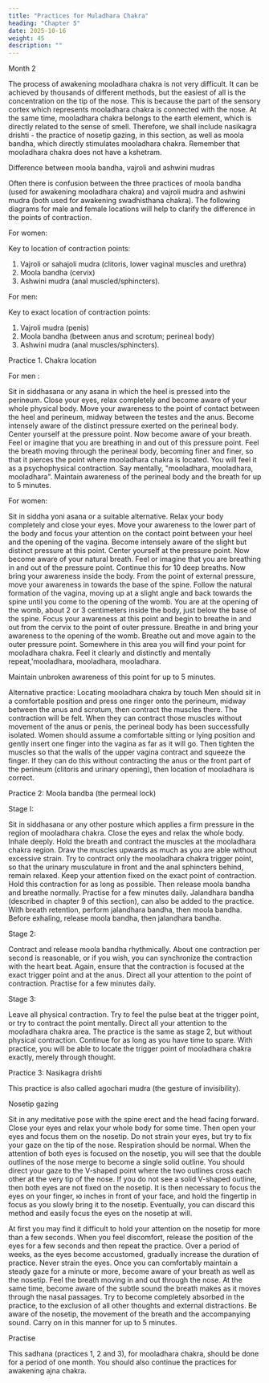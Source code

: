 ```yaml
---
title: "Practices for Muladhara Chakra"
heading: "Chapter 5"
date: 2025-10-16
weight: 45
description: ""
---
```



Month 2

The process of awakening mooladhara chakra is not very difficult. It can be achieved by thousands of different methods, but the easiest of all is the concentration on the tip of the nose. This is because the part of the sensory cortex which represents mooladhara chakra is connected with the nose. At the same time, mooladhara chakra belongs to the earth element, which is directly related to the sense of smell. Therefore, we shall include nasikagra drishti - the practice of nosetip gazing, in this section, as well as moola bandha, which directly stimulates mooladhara chakra. Remember that mooladhara chakra does not have a kshetram.

Difference between moola bandha, vajroli and ashwini mudras

Often there is confusion between the three practices of moola bandha (used for
awakening mooladhara chakra) and vajroli mudra and ashwini mudra (both used for
awakening swadhisthana chakra). The following diagrams for male and female locations
will help to clarify the difference in the points of contraction.

For women:

Key to location of contraction points:

1. Vajroli or sahajoli mudra (clitoris, lower vaginal muscles and urethra)
2. Moola bandha (cervix)
3. Ashwini mudra (anal muscled/sphincters).

For men:

Key to exact location of contraction points:

1. Vajroli mudra (penis)
2. Moola bandha (between anus and scrotum; perineal body)
3. Ashwini mudra (anal muscles/sphincters).

Practice 1. Chakra location

For men :

Sit in siddhasana or any asana in which the heel is pressed into the perineum. Close
your eyes, relax completely and become aware of your whole physical body. Move your
awareness to the point of contact between the heel and perineum, midway between the
testes and the anus. Become intensely aware of the distinct pressure exerted on the
perineal body. Center yourself at the pressure point. Now become aware of your breath.
Feel or imagine that you are breathing in and out of this pressure point. Feel the breath
moving through the perineal body, becoming finer and finer, so that it pierces the point
where mooladhara chakra is located. You will feel it as a psychophysical contraction.
Say mentally, "mooladhara, mooladhara, mooladhara". Maintain awareness of the
perineal body and the breath for up to 5 minutes.

For women:

Sit in siddha yoni asana or a suitable alternative. Relax your body completely and
close your eyes. Move your awareness to the lower part of the body and focus your
attention on the contact point between your heel and the opening of the vagina. Become
intensely aware of the slight but distinct pressure at this point. Center yourself at the
pressure point. Now become aware of your natural breath. Feel or imagine that you are
breathing in and out of the pressure point. Continue this for 10 deep breaths. Now bring
your awareness inside the body. From the point of external pressure, move your
awareness in towards the base of the spine. Follow the natural formation of the vagina,
moving up at a slight angle and back towards the spine until you come to the opening of
the womb. You are at the opening of the womb, about 2 or 3 centimeters inside the body,
just below the base of the spine. Focus your awareness at this point and begin to breathe
in and out from the cervix to the point of outer pressure. Breathe in and bring your
awareness to the opening of the womb. Breathe out and move again to the outer pressure
point. Somewhere in this area you will find your point for mooladhara chakra. Feel it
clearly and distinctly and mentally repeat,'mooladhara, mooladhara, mooladhara.

Maintain unbroken awareness of this point for up to 5 minutes.

Alternative practice: Locating mooladhara chakra by touch
Men should sit in a comfortable position and press one ringer onto the perineum,
midway between the anus and scrotum, then contract the muscles there. The contraction
will be felt. When they can contract those muscles without movement of the anus or
penis, the perineal body has been successfully isolated.
Women should assume a comfortable sitting or lying position and gently insert one
finger into the vagina as far as it will go. Then tighten the muscles so that the walls of the
upper vagina contract and squeeze the finger. If they can do this without contracting the
anus or the front part of the perineum (clitoris and urinary opening), then location of
mooladhara is correct.

Practice 2: Moola bandba (the permeal lock)

Stage I:

Sit in siddhasana or any other posture which applies a firm pressure in the region of
mooladhara chakra. Close the eyes and relax the whole body. Inhale deeply. Hold the
breath and contract the muscles at the mooladhara chakra region. Draw the muscles
upwards as much as you are able without excessive strain. Try to contract only the
mooladhara chakra trigger point, so that the urinary musculature in front and the anal
sphincters behind, remain relaxed. Keep your attention fixed on the exact point of
contraction. Hold this contraction for as long as possible. Then release moola bandha and
breathe normally. Practise for a few minutes daily. Jalandhara bandha (described in
chapter 9 of this section), can also be added to the practice. With breath retention,
perform jalandhara bandha, then moola bandha. Before exhaling, release moola bandha,
then jalandhara bandha.

Stage 2:

Contract and release moola bandha rhythmically. About one contraction per second is
reasonable, or if you wish, you can synchronize the contraction with the heart
beat. Again, ensure that the contraction is focused at the exact trigger point and at the
anus. Direct all your attention to the point of contraction. Practise for a few minutes daily.

Stage 3:

Leave all physical contraction. Try to feel the pulse beat at the trigger point, or try to
contract the point mentally. Direct all your attention to the mooladhara chakra area. The
practice is the same as stage 2, but without physical contraction. Continue for as long as
you have time to spare. With practice, you will be able to locate the trigger point of
mooladhara chakra exactly, merely through thought.

Practice 3: Nasikagra drishti

This practice is also called agochari mudra (the gesture of invisibility).

Nosetip gazing

Sit in any meditative pose with the spine erect and the head facing forward. Close
your eyes and relax your whole body for some time. Then open your eyes and focus them
on the nosetip. Do not strain your eyes, but try to fix your gaze on the tip of the nose.
Respiration should be normal. When the attention of both eyes is focused on the nosetip,
you will see that the double outlines of the nose merge to become a single solid outline.
You should direct your gaze to the V-shaped point where the two outlines cross each
other at the very tip of the nose. If you do not see a solid V-shaped outline, then both eyes
are not fixed on the nosetip. It is then necessary to focus the eyes on your finger, ю
inches in front of your face, and hold the fingertip in focus as you slowly bring it to the
nosetip. Eventually, you can discard this method and easily focus the eyes on the nosetip
at will.

At first you may find it difficult to hold your attention on the nosetip for more than a
few seconds. When you feel discomfort, release the position of the eyes for a few seconds
and then repeat the practice. Over a period of weeks, as the eyes become accustomed,
gradually increase the duration of practice. Never strain the eyes. Once you can
comfortably maintain a steady gaze for a minute or more, become aware of your breath as
well as the nosetip. Feel the breath moving in and out through the nose. At the same time,
become aware of the subtle sound the breath makes as it moves through the nasal
passages. Try to become completely absorbed in the practice, to the exclusion of all other
thoughts and external distractions. Be aware of the nosetip, the movement of the breath
and the accompanying sound. Carry on in this manner for up to 5 minutes.

Practise

This sadhana (practices 1, 2 and 3), for mooladhara chakra, should be done for a
period of one month. You should also continue the practices for awakening ajna chakra.
